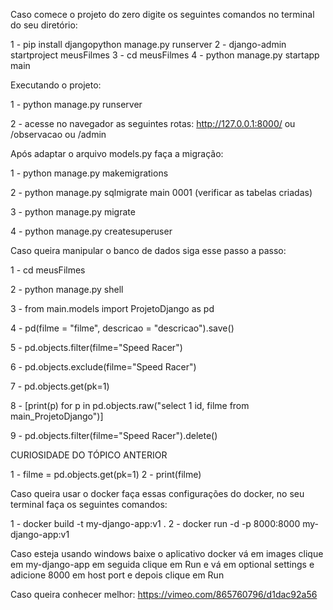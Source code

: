 Caso comece o projeto do zero digite os seguintes comandos no terminal do seu diretório:

1 - pip install djangopython manage.py runserver
2 - django-admin startproject meusFilmes
3 - cd meusFilmes
4 - python manage.py startapp main

Executando o projeto:

1 - python manage.py runserver

2 - acesse no navegador as seguintes rotas: http://127.0.0.1:8000/ ou /observacao ou /admin

Após adaptar o arquivo models.py faça a migração:

1 - python manage.py makemigrations

2 - python manage.py sqlmigrate main 0001 (verificar as tabelas criadas)

3 - python manage.py migrate

4 - python manage.py createsuperuser

Caso queira manipular o banco de dados siga esse passo a passo:

1 - cd meusFilmes

2 - python manage.py shell

3 - from main.models import ProjetoDjango as pd

4 - pd(filme = "filme", descricao = "descricao").save()

5 - pd.objects.filter(filme="Speed Racer")

6 - pd.objects.exclude(filme="Speed Racer")

7 - pd.objects.get(pk=1)

8 - [print(p) for p in pd.objects.raw("select 1 id, filme from main_ProjetoDjango")]

9 - pd.objects.filter(filme="Speed Racer").delete()

CURIOSIDADE DO TÓPICO ANTERIOR

1 - filme = pd.objects.get(pk=1)
2 - print(filme)

Caso queira usar o docker faça essas configurações do docker, no seu terminal faça os seguintes comandos:

1 - docker build -t my-django-app:v1 .
2 - docker run -d -p 8000:8000 my-django-app:v1

Caso esteja usando windows baixe o aplicativo docker vá em images clique em my-django-app em seguida clique em Run e vá em optional settings e adicione 8000 em host port e depois clique em Run

Caso queira conhecer melhor: https://vimeo.com/865760796/d1dac92a56
